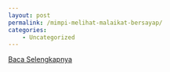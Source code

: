 ```yaml
---
layout: post
permalink: /mimpi-melihat-malaikat-bersayap/
categories:
    - Uncategorized
---
```


[Baca Selengkapnya](/07)